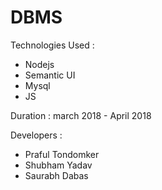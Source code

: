 # DBMS
Technologies Used :
- Nodejs
- Semantic UI
- Mysql
- JS

Duration : march 2018 - April 2018


Developers :
- Praful Tondomker
- Shubham Yadav
- Saurabh Dabas
